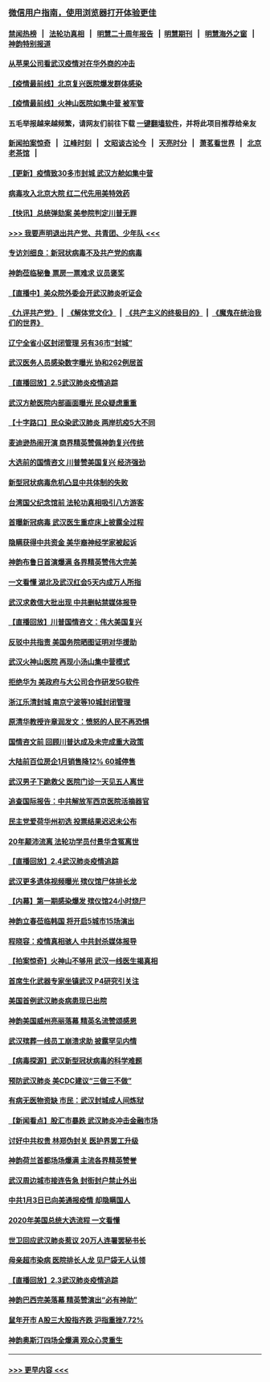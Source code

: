 ### [微信用户指南，使用浏览器打开体验更佳](https://github.com/gfw-breaker/banned-news1/blob/master/indexes/wechat-guide.md?t=0)
#### [禁闻热榜](热点新闻.md?t=0)  &nbsp;&nbsp;|&nbsp;&nbsp; [法轮功真相](https://github.com/gfw-breaker/truth/blob/master/README.md?t=0) &nbsp;&nbsp;|&nbsp;&nbsp; [明慧二十周年报告](https://github.com/gfw-breaker/mh-reports/blob/master/README.md?t=0) &nbsp;&nbsp;|&nbsp;&nbsp;[明慧期刊](https://github.com/gfw-breaker/mh-qikan) &nbsp;&nbsp;|&nbsp;&nbsp; [明慧海外之窗](https://github.com/gfw-breaker/mh-news/blob/master/README.md?t=0) &nbsp;&nbsp;|&nbsp;&nbsp; [神韵特别报道](https://github.com/gfw-breaker/mh-news/blob/master/shenyun.md?t=0)
#### [从苹果公司看武汉疫情对在华外商的冲击](../pages/nf4514/n11847586.md?t=02061422) 
#### [【疫情最前线】北京复兴医院爆发群体感染](../pages/nf4514/n11847626.md?t=02061422) 
#### [【疫情最前线】火神山医院如集中营 被军管](../pages/nf4514/n11847524.md?t=02061422) 
#### 五毛举报越来越频繁，请网友们前往下载 [一键翻墙软件](https://github.com/gfw-breaker/ssr-accounts)，并将此项目推荐给亲友
#### [新闻拍案惊奇](https://github.com/gfw-breaker/banned-news1/blob/master/pages/link4.md) &nbsp;&nbsp;|&nbsp;&nbsp; [江峰时刻](https://github.com/gfw-breaker/banned-news1/blob/master/pages/link4.md) &nbsp;&nbsp;|&nbsp;&nbsp; [文昭谈古论今](https://github.com/gfw-breaker/banned-news1/blob/master/pages/link4.md) &nbsp;&nbsp;|&nbsp;&nbsp; [天亮时分](https://github.com/gfw-breaker/banned-news1/blob/master/pages/link4.md) &nbsp;&nbsp;|&nbsp;&nbsp; [萧茗看世界](https://github.com/gfw-breaker/banned-news1/blob/master/pages/link4.md) &nbsp;&nbsp;|&nbsp;&nbsp; [北京老茶馆](https://github.com/gfw-breaker/banned-news1/blob/master/pages/link4.md) &nbsp;&nbsp;|&nbsp;&nbsp; 
#### [【更新】疫情致30多市封城 武汉方舱如集中营](../pages/nf4514/n11801312.md?t=02061422) 
#### [病毒攻入北京大院 红二代先用美特效药](../pages/nf4514/n11847427.md?t=02061422) 
#### [【快讯】总统弹劾案 美参院判定川普无罪](../pages/nf4514/n11847316.md?t=02061422) 
#### [>>> 我要声明退出共产党、共青团、少年队 <<<](https://github.com/begood0513/goodnews/blob/master/quit/letter.md) 
#### [专访刘细良：新冠状病毒不及共产党的病毒](../pages/nf4514/n11847164.md?t=02061422) 
#### [神韵莅临秘鲁 票房一票难求 议员褒奖](../pages/nf4514/n11847036.md?t=02061422) 
#### [【直播中】美众院外委会开武汉肺炎听证会](../pages/nf4514/n11846727.md?t=02061422) 
#### [《九评共产党》](https://github.com/begood0513/9ping.md/blob/master/README.md) &nbsp;|&nbsp; [《解体党文化》](../../../../jtdwh.md/blob/master/README.md)  &nbsp;|&nbsp; [《共产主义的终极目的》](../../../../gczydzjmd.md/blob/master/README.md) &nbsp;|&nbsp; [《魔鬼在统治我们的世界》](../../../../mgztzwmdsj.md/blob/master/README.md) 
#### [辽宁全省小区封闭管理 另有36市“封城”](../pages/nf4514/n11846879.md?t=02061422) 
#### [武汉医务人员感染数字曝光 协和262例居首](../pages/nf4514/n11846742.md?t=02061422) 
#### [【直播回放】2.5武汉肺炎疫情追踪](../pages/nf4514/n11846437.md?t=02061422) 
#### [武汉方舱医院内部画面曝光 民众疑虑重重](../pages/nf4514/n11846442.md?t=02061422) 
#### [【十字路口】民众染武汉肺炎 两岸抗疫5大不同](../pages/nf4514/n11845264.md?t=02061422) 
#### [麦迪逊热闹开演 商界精英赞佩神韵复兴传统](../pages/nf4514/n11846113.md?t=02061422) 
#### [大选前的国情咨文 川普赞美国复兴 经济强劲](../pages/nf4514/n11845526.md?t=02061422) 
#### [新型冠状病毒危机凸显中共体制的失败](../pages/nf4514/n11844970.md?t=02061422) 
#### [台湾国父纪念馆前 法轮功真相吸引八方游客](../pages/nf4514/n11843885.md?t=02061422) 
#### [首曝新冠病毒 武汉医生重症床上披露全过程](../pages/nf4514/n11845150.md?t=02061422) 
#### [隐瞒获得中共资金 美华裔神经学家被起诉](../pages/nf4514/n11844879.md?t=02061422) 
#### [神韵布鲁日首演爆满 各界精英赞伟大完美](../pages/nf4514/n11845302.md?t=02061422) 
#### [一文看懂 湖北及武汉红会5天内成万人所指](../pages/nf4514/n11844315.md?t=02061422) 
#### [武汉求救信大批出现 中共删帖禁媒体报导](../pages/nf4514/n11845064.md?t=02061422) 
#### [【直播回放】川普国情咨文：伟大美国复兴](../pages/nf4514/n11842079.md?t=02061422) 
#### [反驳中共指责 美国务院晒图证明对华援助](../pages/nf4514/n11844859.md?t=02061422) 
#### [武汉火神山医院 再现小汤山集中营模式](../pages/nf4514/n11844763.md?t=02061422) 
#### [拒绝华为 美政府与大公司合作研发5G软件](../pages/nf4514/n11844625.md?t=02061422) 
#### [浙江乐清封城 南京宁波等10城封闭管理](../pages/nf4514/n11844464.md?t=02061422) 
#### [原清华教授许章润发文：愤怒的人民不再恐惧](../pages/nf4514/n11844347.md?t=02061422) 
#### [国情咨文前 回顾川普达成及未完成重大政策](../pages/nf4514/n11844581.md?t=02061422) 
#### [大陆前百位房企1月销售降12% 60城停售](../pages/nf4514/n11844398.md?t=02061422) 
#### [武汉男子下跪救父 医院门诊一天见五人离世](../pages/nf4514/n11844073.md?t=02061422) 
#### [追查国际报告：中共解放军西京医院活摘器官](../pages/nf4514/n11838359.md?t=02061422) 
#### [民主党爱荷华州初选 投票结果迟迟未公布](../pages/nf4514/n11844207.md?t=02061422) 
#### [20年颠沛流离 法轮功学员付景华含冤离世](../pages/nf4514/n11841986.md?t=02061422) 
#### [【直播回放】2.4武汉肺炎疫情追踪](../pages/nf4514/n11844032.md?t=02061422) 
#### [武汉更多遗体视频曝光 殡仪馆尸体排长龙](../pages/nf4514/n11844057.md?t=02061422) 
#### [【内幕】第一期感染爆发 殡仪馆24小时烧尸](../pages/nf4514/n11843944.md?t=02061422) 
#### [神韵立春莅临韩国 将开启5城市15场演出](../pages/nf4514/n11843781.md?t=02061422) 
#### [程晓容：疫情真相骇人 中共封杀媒体报导](../pages/nf4514/n11843546.md?t=02061422) 
#### [【拍案惊奇】火神山不够用 武汉一线医生揭真相](../pages/nf4514/n11842682.md?t=02061422) 
#### [首席生化武器专家坐镇武汉 P4研究引关注](../pages/nf4514/n11842412.md?t=02061422) 
#### [美国首例武汉肺炎病患现已出院](../pages/nf4514/n11842740.md?t=02061422) 
#### [神韵美国威州亮丽落幕 精英名流赞颂感恩](../pages/nf4514/n11842912.md?t=02061422) 
#### [武汉殡葬一线员工崩溃求助 披露罕见内情](../pages/nf4514/n11842482.md?t=02061422) 
#### [【病毒探源】武汉新型冠状病毒的科学难题](../pages/nf4514/n11842176.md?t=02061422) 
#### [预防武汉肺炎 美CDC建议“三做三不做”](../pages/nf4514/n11842700.md?t=02061422) 
#### [有病无医物资缺 市民：武汉封城成人间炼狱](../pages/nf4514/n11839878.md?t=02061422) 
#### [【新闻看点】股汇市暴跌 武汉肺炎冲击金融市场](../pages/nf4514/n11842216.md?t=02061422) 
#### [讨好中共权贵 林郑伪封关 医护界罢工升级](../pages/nf4514/n11842359.md?t=02061422) 
#### [神韵荷兰首都场场爆满 主流各界精英赞誉](../pages/nf4514/n11842287.md?t=02061422) 
#### [武汉周边城市接连告急 封街封户禁止外出](../pages/nf4514/n11842277.md?t=02061422) 
#### [中共1月3日已向美通报疫情 却隐瞒国人](../pages/nf4514/n11841978.md?t=02061422) 
#### [2020年美国总统大选流程 一文看懂](../pages/nf4514/n11842056.md?t=02061422) 
#### [世卫回应武汉肺炎惹议 20万人连署罢秘书长](../pages/nf4514/n11841664.md?t=02061422) 
#### [母亲超市染病 医院排长人龙 见尸袋无人认领](../pages/nf4514/n11841762.md?t=02061422) 
#### [【直播回放】2.3武汉肺炎疫情追踪](../pages/nf4514/n11841577.md?t=02061422) 
#### [神韵巴西完美落幕 精英赞演出“必有神助”](../pages/nf4514/n11841240.md?t=02061422) 
#### [鼠年开市 A股三大股指齐跌 沪指重挫7.72%](../pages/nf4514/n11840461.md?t=02061422) 
#### [神韵奥斯汀四场全爆满 观众心灵重生](../pages/nf4514/n11841188.md?t=02061422) 

----
#### [ >>> 更早内容 <<< ](../indexes/nf4514-earlier.md)
